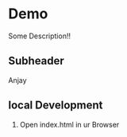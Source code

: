 # Demo

Some Description!!


## Subheader

Anjay

## local Development 

1. Open index.html in ur Browser